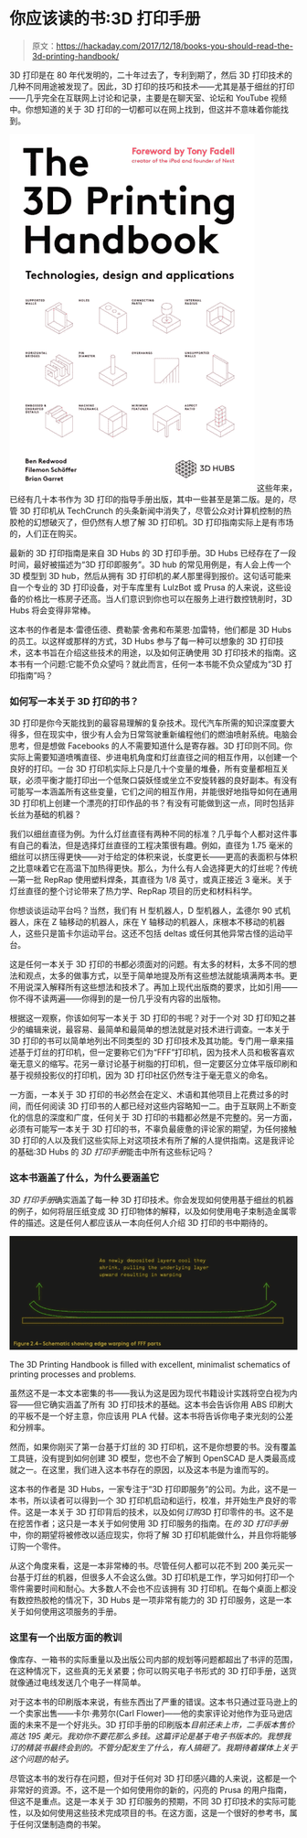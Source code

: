 # 你应该读的书:3D 打印手册

> 原文：<https://hackaday.com/2017/12/18/books-you-should-read-the-3d-printing-handbook/>

3D 打印是在 80 年代发明的，二十年过去了，专利到期了，然后 3D 打印技术的几种不同用途被发现了。因此，3D 打印的技巧和技术——尤其是基于细丝的打印——几乎完全在互联网上讨论和记录，主要是在聊天室、论坛和 YouTube 视频中。你想知道的关于 3D 打印的一切都可以在网上找到，但这并不意味着你能找到。

[![](img/d53fff366c8f12ccde2630bd7e683af2.png)](https://hackaday.com/wp-content/uploads/2017/12/3dprintinghandbookcover.png) 这些年来，已经有几十本书作为 3D 打印的指导手册出版，其中一些甚至是第二版。是的，尽管 3D 打印机从 TechCrunch 的头条新闻中消失了，尽管公众对计算机控制的热胶枪的幻想破灭了，但仍然有人想了解 3D 打印机。3D 打印指南实际上是有市场的，人们正在购买。

最新的 3D 打印指南是来自 3D Hubs 的 3D 打印手册。3D Hubs 已经存在了一段时间，最好被描述为“3D 打印即服务”。3D hub 的常见用例是，有人会上传一个 3D 模型到 3D hub，然后从拥有 3D 打印机的*某人*那里得到报价。这句话可能来自一个专业的 3D 打印设备，对于车库里有 LulzBot 或 Prusa 的人来说，这些设备的价格比一栋房子还高。当人们意识到你也可以在服务上进行数控铣削时，3D Hubs 将会变得非常棒。

这本书的作者是本·雷德伍德、费勒蒙·舍弗和布莱恩·加雷特，他们都是 3D Hubs 的员工。以这样或那样的方式，3D Hubs 参与了每一种可以想象的 3D 打印技术，这本书旨在介绍这些技术的用途，以及如何正确使用 3D 打印技术的指南。这本书有一个问题:它能不负众望吗？就此而言，任何一本书能不负众望成为“3D 打印指南”吗？

### 如何写一本关于 3D 打印的书？

3D 打印是你今天能找到的最容易理解的复杂技术。现代汽车所需的知识深度要大得多，但在现实中，很少有人会为日常驾驶重新编程他们的燃油喷射系统。电脑会思考，但是想做 Facebooks 的人不需要知道什么是寄存器。3D 打印则不同。你实际上需要知道喷嘴直径、步进电机角度和灯丝直径之间的相互作用，以创建一个良好的打印。一台 3D 打印机实际上只是几十个变量的堆叠，所有变量都相互关联，必须平衡才能打印出一个低聚口袋妖怪或坐立不安旋转器的良好副本。有没有可能写一本涵盖所有这些变量，它们之间的相互作用，并能很好地指导如何在通用 3D 打印机上创建一个漂亮的打印作品的书？有没有可能做到这一点，同时包括非长丝为基础的机器？

我们以细丝直径为例。为什么灯丝直径有两种不同的标准？几乎每个人都对这件事有自己的看法，但是选择灯丝直径的工程决策很有趣。例如，直径为 1.75 毫米的细丝可以挤压得更快——对于给定的体积来说，长度更长——更高的表面积与体积之比意味着它在高温下加热得更快。那么，为什么有人会选择更大的灯丝呢？传统—第一批 RepRap 使用塑料焊条，其直径为 1/8 英寸，或真正接近 3 毫米。关于灯丝直径的整个讨论带来了热力学、RepRap 项目的历史和材料科学。

你想谈谈运动平台吗？当然，我们有 H 型机器人，D 型机器人，孟德尔 90 式机器人，床在 Z 轴移动的机器人，床在 Y 轴移动的机器人，床根本不移动的机器人，这些只是笛卡尔运动平台。这还不包括 deltas 或任何其他异常古怪的运动平台。

这是任何一本关于 3D 打印的书都必须面对的问题。有太多的材料，太多不同的想法和观点，太多的做事方式，以至于简单地提及所有这些想法就能填满两本书。更不用说深入解释所有这些想法和技术了。再加上现代出版商的要求，比如引用——你不得不读两遍——你得到的是一份几乎没有内容的出版物。

根据这一观察，你该如何写一本关于 3D 打印的书呢？对于一个对 3D 打印知之甚少的编辑来说，最容易、最简单和最简单的想法就是对技术进行调查。一本关于 3D 打印的书可以简单地列出不同类型的 3D 打印技术及其功能。专门用一章来描述基于灯丝的打印机，但一定要称它们为“FFF”打印机，因为技术人员和极客喜欢毫无意义的缩写。花另一章讨论基于树脂的打印机，但一定要区分立体平版印刷和基于视频投影仪的打印机，因为 3D 打印社区仍然专注于毫无意义的命名。

一方面，一本关于 3D 打印的书必然会在定义、术语和其他项目上花费过多的时间，而任何阅读 3D 打印书的人都已经对这些内容略知一二。由于互联网上不断变化的信息的深度和广度，任何关于 3D 打印的书籍都必然是不完整的。另一方面，必须有可能写一本关于 3D 打印的书，不辜负最疲惫的评论家的期望，为任何接触 3D 打印的人以及我们这些实际上对这项技术有所了解的人提供指南。这是我评论的基础:3D Hubs 的 *3D 打印手册*能击中所有这些标记吗？

### 这本书涵盖了什么，为什么要涵盖它

*3D 打印手册*确实涵盖了每一种 3D 打印技术。你会发现如何使用基于细丝的机器的例子，如何将层压纸变成 3D 打印物体的解释，以及如何使用电子束制造金属零件的描述。这是任何人都应该从一本向任何人介绍 3D 打印的书中期待的。

[![](img/1e4b2952282c2f1762498041983c7ce6.png)](https://hackaday.com/wp-content/uploads/2017/12/schematic_again.jpg)

The 3D Printing Handbook is filled with excellent, minimalist schematics of printing processes and problems.

虽然这不是一本文本密集的书——我认为这是因为现代书籍设计实践将空白视为内容——但它确实涵盖了所有 3D 打印技术的基础。这本书会告诉你用 ABS 印刷大的平板不是一个好主意，你应该用 PLA 代替。这本书将告诉你电子束光刻的公差和分辨率。

然而，如果你刚买了第一台基于灯丝的 3D 打印机，这不是你想要的书。没有覆盖工具链，没有提到如何创建 3D 模型，您也不会了解到 OpenSCAD 是人类最高成就之一。在这里，我们进入这本书存在的原因，以及这本书是为谁而写的。

这本书的作者是 3D Hubs，一家专注于“3D 打印即服务”的公司。为此，这不是一本书，所以读者可以得到一个 3D 打印机启动和运行，校准，并开始生产良好的零件。这是一本关于 3D 打印背后的技术，以及如何*订购*3D 打印零件的书。这不是在挖苦作者；这只是一本关于如何使用 3D 打印服务的指南。在*的 3D 打印手册*中，你的期望将被修改以适应现实，你将了解 3D 打印机能做什么，并且你将能够订购一个零件。

从这个角度来看，这是一本非常棒的书。尽管任何人都可以花不到 200 美元买一台基于灯丝的机器，但很多人不会这么做。3D 打印机是工作，学习如何打印一个零件需要时间和耐心。大多数人不会也不应该拥有 3D 打印机。在每个桌面上都没有数控热胶枪的情况下，3D Hubs 是一项非常有能力的 3D 打印服务，这是一本关于如何使用这项服务的手册。

### 这里有一个出版方面的教训

像库存、一箱书的实际重量以及出版公司内部的规划等问题都超出了书评的范围，在这种情况下，这些真的无关紧要；你可以购买电子书形式的 3D 打印手册，送货就像通过电线发送几个电子一样简单。

对于这本书的印刷版本来说，有些东西出了严重的错误。这本书只通过亚马逊上的一个卖家出售——卡尔·弗劳尔(Carl Flower)——他的卖家评论对他作为亚马逊店面的未来不是一个好兆头。3D 打印手册的印刷版本*目前还未上市，二手版本售价高达 195 美元。我劝你不要花那么多钱。这篇评论是基于电子书版本的。我想我订的精装书最终会到的。不管分配发生了什么，有人搞砸了。我期待着媒体上关于这个问题的帖子。*

尽管这本书的发行存在问题，但对于任何对 3D 打印感兴趣的人来说，这都是一个非常好的资源。不，这不是一个如何使用你的新的，闪亮的 Prusa 的用户指南，但这不是重点。这是一本关于 3D 打印服务的预期，不同 3D 打印技术的实际可能性，以及如何使用这些技术完成项目的书。在这方面，这是一个很好的参考书，属于任何汉堡制造商的书架。